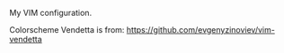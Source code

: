 My VIM configuration.

Colorscheme Vendetta is from: https://github.com/evgenyzinoviev/vim-vendetta
